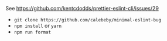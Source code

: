 See https://github.com/kentcdodds/prettier-eslint-cli/issues/29

- `git clone https://github.com/calebeby/minimal-eslint-bug`
- `npm install` or `yarn`
- `npm run format`
